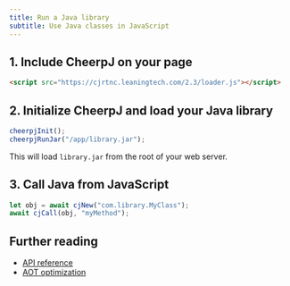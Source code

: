 ```yaml
---
title: Run a Java library
subtitle: Use Java classes in JavaScript
---
```


## 1. Include CheerpJ on your page

```html
<script src="https://cjrtnc.leaningtech.com/2.3/loader.js"></script>
```

## 2. Initialize CheerpJ and load your Java library

```js
cheerpjInit();
cheerpjRunJar("/app/library.jar");
```

This will load `library.jar` from the root of your web server.

## 3. Call Java from JavaScript

```js
let obj = await cjNew("com.library.MyClass");
await cjCall(obj, "myMethod");
```

## Further reading

- [API reference](/cheerpj2/reference/Runtime-API#calling-java-from-js)
- [AOT optimization](/cheerpj2/guides/AOT-optimization)
